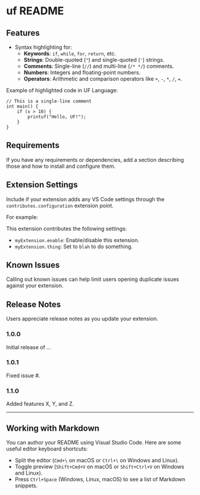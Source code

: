 # uf README

## Features

- Syntax highlighting for:
  - **Keywords**: `if`, `while`, `for`, `return`, etc.
  - **Strings**: Double-quoted (`"`) and single-quoted (`'`) strings.
  - **Comments**: Single-line (`//`) and multi-line (`/* */`) comments.
  - **Numbers**: Integers and floating-point numbers.
  - **Operators**: Arithmetic and comparison operators like `+`, `-`, `*`, `/`, `=`.

Example of highlighted code in UF Language:

```uf
// This is a single-line comment
int main() {
    if (x > 10) {
        printuf("Hello, UF!");
    }
}
```

## Requirements

If you have any requirements or dependencies, add a section describing those and how to install and configure them.

## Extension Settings

Include if your extension adds any VS Code settings through the `contributes.configuration` extension point.

For example:

This extension contributes the following settings:

* `myExtension.enable`: Enable/disable this extension.
* `myExtension.thing`: Set to `blah` to do something.

## Known Issues

Calling out known issues can help limit users opening duplicate issues against your extension.

## Release Notes

Users appreciate release notes as you update your extension.

### 1.0.0

Initial release of ...

### 1.0.1

Fixed issue #.

### 1.1.0

Added features X, Y, and Z.

---

## Working with Markdown

You can author your README using Visual Studio Code. Here are some useful editor keyboard shortcuts:

* Split the editor (`Cmd+\` on macOS or `Ctrl+\` on Windows and Linux).
* Toggle preview (`Shift+Cmd+V` on macOS or `Shift+Ctrl+V` on Windows and Linux).
* Press `Ctrl+Space` (Windows, Linux, macOS) to see a list of Markdown snippets.

